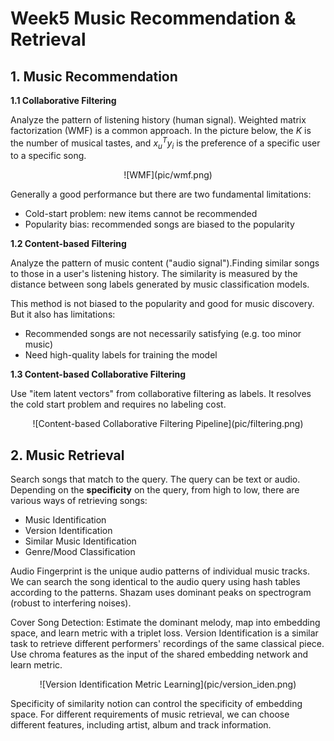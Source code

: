 # Week5 Music Recommendation & Retrieval

## 1. Music Recommendation

__1.1 Collaborative Filtering__

Analyze the pattern of listening history (human signal). Weighted matrix factorization (WMF) is a common approach. In the picture below, the $K$ is the number of musical tastes, and $x_u^Ty_i$ is the preference of a specific user to a specific song.

<center>![WMF](pic/wmf.png)</center>

Generally a good performance but there are two fundamental limitations:

* Cold-start problem: new items cannot be recommended
* Popularity bias: recommended songs are biased to the popularity

__1.2 Content-based Filtering__

Analyze the pattern of music content ("audio signal").Finding similar songs to those in a user's listening history. The similarity is measured by the distance between song labels generated by music classification models.

This method is not biased to the popularity and good for music discovery. But it also has limitations:

* Recommended songs are not necessarily satisfying (e.g. too minor music)
* Need high-quality labels for training the model

__1.3 Content-based Collaborative Filtering__

Use "item latent vectors" from collaborative filtering as labels. It resolves the cold start problem and requires no labeling cost.

<center>![Content-based Collaborative Filtering Pipeline](pic/filtering.png)</center>

## 2. Music Retrieval

Search songs that match to the query. The query can be text or audio. Depending on the __specificity__ on the query, from high to low, there are various ways of retrieving songs:

* Music Identification
* Version Identification
* Similar Music Identification
* Genre/Mood Classification

Audio Fingerprint is the unique audio patterns of individual music tracks. We can search the song identical to the audio query using hash tables according to the patterns. Shazam uses dominant peaks on spectrogram (robust to interfering noises).

Cover Song Detection: Estimate the dominant melody, map into embedding space, and learn metric with a triplet loss. Version Identification is a similar task to retrieve different performers' recordings of the same classical piece. Use chroma features as the input of the shared embedding network and learn metric.

<center>![Version Identification Metric Learning](pic/version_iden.png)</center>

Specificity of similarity notion can control the specificity of embedding space. For different requirements of music retrieval, we can choose different features, including artist, album and track information.

